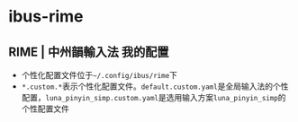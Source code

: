 # ibus-rime
RIME | 中州韻輸入法 我的配置
---
- 个性化配置文件位于`~/.config/ibus/rime`下
- `*.custom.*`表示个性化配置文件。`default.custom.yaml`是全局输入法的个性配置，`luna_pinyin_simp.custom.yaml`是选用输入方案`luna_pinyin_simp`的个性配置文件